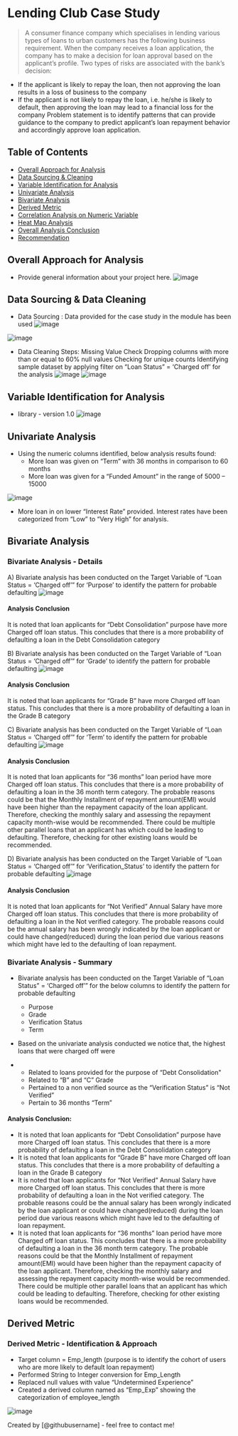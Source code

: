 # Lending Club Case Study
> A consumer finance company which specialises in lending various types of loans to urban customers has the following business requirement. When the company receives a loan application, the company has to make a decision for loan approval based on the applicant’s profile. Two types of risks are associated with the bank’s decision:
- If the applicant is likely to repay the loan, then not approving the loan results in a loss of business to the company
- If the applicant is not likely to repay the loan, i.e. he/she is likely to default, then approving the loan may lead to a financial loss for the company
Problem statement is to identify patterns that can provide guidance to the company to predict applicant’s loan repayment behavior and accordingly approve loan application.



## Table of Contents
* [Overall Approach for Analysis](#acknowledgements)
* [Data Sourcing & Cleaning](#technologies-used)
* [Variable Identification for Analysis](#conclusions)
* [Univariate Analysis](#acknowledgements)
* [Bivariate Analysis](#acknowledgements)
* [Derived Metric](#acknowledgements)
* [Correlation Analysis on Numeric Variable](#acknowledgements)
* [Heat Map Analysis](#acknowledgements)
* [Overall Analysis Conclusion](#acknowledgements)
* [Recommendation](#acknowledgements)

<!-- You can include any other section that is pertinent to your problem -->

## Overall Approach for Analysis
- Provide general information about your project here.
![image](https://github.com/saritab07/LendingClubCaseStudy/assets/97290022/e0398495-ee70-43b1-a5a7-29cfbebd7695)

<!-- You don't have to answer all the questions - just the ones relevant to your project. -->

## Data Sourcing & Data Cleaning
- Data Sourcing : Data provided for the case study in the module has been used
![image](https://github.com/saritab07/LendingClubCaseStudy/assets/97290022/08c46ee6-021d-44a4-b690-2c5b8ffd63ca)

![image](https://github.com/saritab07/LendingClubCaseStudy/assets/97290022/3bd62b0f-599d-47d2-95ed-a1d8ef0227af)
- Data Cleaning Steps:
Missing Value Check
Dropping columns with more than or equal to 60% null values
Checking for unique counts
Identifying sample dataset by applying filter on “Loan Status” = ‘Charged off’ for the analysis
![image](https://github.com/saritab07/LendingClubCaseStudy/assets/97290022/712749a8-302b-4b6e-815f-0d25244efcef)
![image](https://github.com/saritab07/LendingClubCaseStudy/assets/97290022/d7ea6418-a716-44a0-9937-62fdfe48219c)

<!-- You don't have to answer all the questions - just the ones relevant to your project. -->


## Variable Identification for Analysis  
- library - version 1.0
  ![image](https://github.com/saritab07/LendingClubCaseStudy/assets/97290022/27c7151e-8e5f-40d7-a49d-0a6947c4bc8b)


<!-- As the libraries versions keep on changing, it is recommended to mention the version of library used in this project -->

## Univariate Analysis
- Using the numeric columns identified, below analysis results found:
  - More loan was given on “Term” with 36 months in comparison to 60 months
  - More loan was given for a “Funded Amount” in the range of 5000 – 15000
  

![image](https://github.com/saritab07/LendingClubCaseStudy/assets/97290022/572e77a9-b251-4eec-aad8-615c568e49ed)


  - More loan in on lower “Interest Rate” provided. Interest rates have been categorized from “Low” to “Very High” for analysis. 



## Bivariate Analysis
### Bivariate Analysis - Details
A) Bivariate analysis has been conducted on the Target Variable of “Loan Status = ‘Charged off’” for ‘Purpose’ to identify the pattern for probable defaulting
  ![image](https://github.com/saritab07/LendingClubCaseStudy/assets/97290022/0180bde7-cb1a-434b-8f81-44eadc5b7bf9)

#### Analysis Conclusion
It is noted that loan applicants for “Debt Consolidation” purpose have more Charged off loan status. This concludes that there is a more probability of defaulting a loan in the Debt Consolidation category

B) Bivariate analysis has been conducted on the Target Variable of “Loan Status = ‘Charged off’” for ‘Grade’ to identify the pattern for probable defaulting
![image](https://github.com/saritab07/LendingClubCaseStudy/assets/97290022/7350d54d-3710-45a7-8d58-54dd0468f893)

#### Analysis Conclusion
It is noted that loan applicants for “Grade B” have more Charged off loan status. This concludes that there is a more probability of defaulting a loan in the Grade B category 

C) Bivariate analysis has been conducted on the Target Variable of “Loan Status = ‘Charged off’” for ‘Term’ to identify the pattern for probable defaulting
![image](https://github.com/saritab07/LendingClubCaseStudy/assets/97290022/f575791b-c6b3-42b5-ad6c-ba7ab3086963)

#### Analysis Conclusion
It is noted that loan applicants for “36 months” loan period have more Charged off loan status. This concludes that there is a more probability of defaulting a loan in the 36 month term category. The probable reasons could be that the Monthly Installment of repayment amount(EMI) would have been higher than the repayment capacity of the loan applicant. Therefore, checking the monthly salary and assessing the repayment capacity month-wise would be recommended. There could be multiple other parallel loans that an applicant has which could be leading to defaulting. Therefore, checking for other existing loans would be recommended.

D) Bivariate analysis has been conducted on the Target Variable of “Loan Status = ‘Charged off’” for ‘Verification_Status’ to identify the pattern for probable defaulting
![image](https://github.com/saritab07/LendingClubCaseStudy/assets/97290022/8e83fc64-d88e-436d-8739-9fee60506207)


#### Analysis Conclusion
It is noted that loan applicants for “Not Verified” Annual Salary have more Charged off loan status. This concludes that there is more probability of defaulting a loan in the Not verified category. The probable reasons could be the annual salary has been wrongly indicated by the loan applicant or could have changed(reduced) during the loan period due various reasons which might have led to the defaulting of loan repayment. 

### Bivariate Analysis - Summary

- Bivariate analysis has been conducted on the Target Variable of “Loan Status” = ‘Charged off’” for the below columns to identify the pattern for probable defaulting
  - Purpose
  - Grade
  - Verification Status
  - Term


- Based on the univariate analysis conducted we notice that, the highest loans that were charged off were
-   - Related to loans provided for the purpose of “Debt Consolidation"
    - Related to “B” and “C” Grade
    - Pertained to a non verified source as the “Verification Status” is “Not Verified”
    - Pertain to 36 months “Term”

#### Analysis Conclusion:
- It is noted that loan applicants for “Debt Consolidation” purpose have more Charged off loan status. This concludes that there is a more probability of defaulting a loan in the Debt Consolidation category
- It is noted that loan applicants for “Grade B” have more Charged off loan status. This concludes that there is a more probability of defaulting a loan in the Grade B category
- It is noted that loan applicants for “Not Verified” Annual Salary have more Charged off loan status. This concludes that there is more probability of defaulting a loan in the Not verified category. The probable reasons could be the annual salary has been wrongly indicated by the loan applicant or could have changed(reduced) during the loan period due various reasons which might have led to the defaulting of loan repayment.
- It is noted that loan applicants for “36 months” loan period have more Charged off loan status. This concludes that there is a more probability of defaulting a loan in the 36 month term category. The probable reasons could be that the Monthly Installment of repayment amount(EMI) would have been higher than the repayment capacity of the loan applicant. Therefore, checking the monthly salary and assessing the repayment capacity month-wise would be recommended. There could be multiple other parallel loans that an applicant has which could be leading to defaulting. Therefore, checking for other existing loans would be recommended.

## Derived Metric
### Derived Metric - Identification & Approach
- Target column = Emp_length (purpose is to identify the cohort of users who are more likely to default loan repayment)
- Performed String to Integer conversion for Emp_Length
- Replaced null values with value “Undetermined Experience” 
- Created a derived column named as “Emp_Exp” showing the categorization of employee_length

![image](https://github.com/saritab07/LendingClubCaseStudy/assets/97290022/330dd9b8-97e8-4b1e-9e6f-7f7144af318a)


Created by [@githubusername] - feel free to contact me!


<!-- Optional -->
<!-- ## License -->
<!-- This project is open source and available under the [... License](). -->

<!-- You don't have to include all sections - just the one's relevant to your project -->
